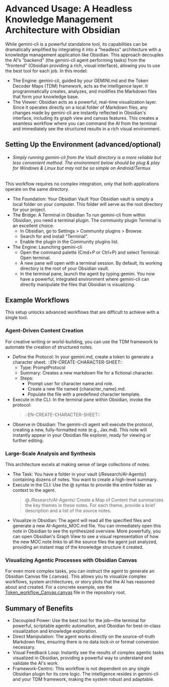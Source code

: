 # Advanced Usage: A Headless Knowledge Management Architecture with Obsidian

While gemini-cli is a powerful standalone tool, its capabilities can be dramatically amplified by integrating it into a "headless" architecture with a knowledge management application like Obsidian. This approach decouples the AI's "backend" (the gemini-cli agent performing tasks) from the "frontend" (Obsidian providing a rich, visual interface), allowing you to use the best tool for each job.
In this model:
 * The Engine: gemini-cli, guided by your GEMINI.md and the Token Decoder Maps (TDM) framework, acts as the intelligence layer. It programmatically creates, analyzes, and modifies the Markdown files that form your knowledge base.
 * The Viewer: Obsidian acts as a powerful, real-time visualization layer. Since it operates directly on a local folder of Markdown files, any changes made by gemini-cli are instantly reflected in Obsidian's interface, including its graph view and canvas features.
This creates a seamless workflow where you can command the AI from the terminal and immediately see the structured results in a rich visual environment.
## Setting Up the Environment (advanced/optional)
+ ###### Simply running gemini-cli from the Vault directory is a more reliable but less convenient method.  The environment below should be plug & play for Windows & Linux but may not be so simple on Android/Termux

This workflow requires no complex integration, only that both applications operate on the same directory.
 * The Foundation: Your Obsidian Vault
   Your Obsidian vault is simply a local folder on your computer. This folder will serve as the root directory for your project.
 * The Bridge: A Terminal in Obsidian
   To run gemini-cli from within Obsidian, you need a terminal plugin. The community plugin Terminal is an excellent choice.
   * In Obsidian, go to Settings > Community plugins > Browse.
   * Search for and install "Terminal".
   * Enable the plugin in the Community plugins list.
 * The Engine: Launching gemini-cli
   * Open the command palette (Cmd+P or Ctrl+P) and select Terminal: Open terminal.
   * A new pane will open with a terminal session. By default, its working directory is the root of your Obsidian vault.
   * In the terminal pane, launch the agent by typing gemini.
You now have a powerful, integrated environment where gemini-cli can directly manipulate the files that Obsidian is visualizing.
## Example Workflows
This setup unlocks advanced workflows that are difficult to achieve with a single tool.
### Agent-Driven Content Creation
For creative writing or world-building, you can use the TDM framework to automate the creation of structured notes.
 * Define the Protocol: In your gemini.md, create a token to generate a character sheet.
   ::EN-CREATE-CHARACTER-SHEET::
   * Type: PromptProtocol
   * Summary: Creates a new markdown file for a fictional character.
   * Steps:
     * Prompt user for character name and role.
     * Create a new file named {character_name}.md.
     * Populate the file with a predefined character template.
 * Execute in the CLI: In the terminal pane within Obsidian, invoke the protocol:
   > ::EN-CREATE-CHARACTER-SHEET::
 * Observe in Obsidian: The gemini-cli agent will execute the protocol, creating a new, fully-formatted note (e.g., Jax.md). This note will instantly appear in your Obsidian file explorer, ready for viewing or further editing.
### Large-Scale Analysis and Synthesis
This architecture excels at making sense of large collections of notes.
 * The Task: You have a folder in your vault (/Research/AI-Agents/) containing dozens of notes. You want to create a high-level summary.
 * Execute in the CLI: Use the @ syntax to provide the entire folder as context to the agent.
   > @./Research/AI-Agents/ Create a Map of Content that summarizes the key themes in these notes. For each theme, provide a brief description and a list of the source notes.
 * Visualize in Obsidian: The agent will read all the specified files and generate a new AI-Agents_MOC.md file. You can immediately open this note in Obsidian to see the synthesized overview. More powerfully, you can open Obsidian's Graph View to see a visual representation of how the new MOC note links to all the source files the agent just analyzed, providing an instant map of the knowledge structure it created.
### Visualizing Agentic Processes with Obsidian Canvas
For even more complex tasks, you can instruct the agent to generate an Obsidian Canvas file (.canvas). This allows you to visualize complex workflows, system architectures, or story plots that the AI has reasoned about and created. For a concrete example, see the [Token_workflow_Canvas.canvas](../Token_workflow_Canvas.canvas) file in the repository root.
## Summary of Benefits
 * Decoupled Power: Use the best tool for the job—the terminal for powerful, scriptable agentic automation, and Obsidian for best-in-class visualization and knowledge exploration.
 * Direct Manipulation: The agent works directly on the source-of-truth Markdown files, ensuring there is no data lock-in or format conversion necessary.
 * Visual Feedback Loop: Instantly see the results of complex agentic tasks visualized in Obsidian, providing a powerful way to understand and validate the AI's work.
 * Framework-Centric: This workflow is not dependent on any single Obsidian plugin for its core logic. The intelligence resides in gemini-cli and your TDM framework, making the system robust and adaptable.
